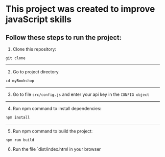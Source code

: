 # This project was created to improve javaScript skills
## Follow these steps to run the project:
1. Clone this repository:
```
git clone 
```
***
2. Go to project directory
```
cd myBookshop 
```
***
3. Go to file `src/config.js` and enter your api key in the `CONFIG object`
***
4. Run npm command to install dependencies:
```
npm install 
```
***
5. Run npm command to build the project:
```
npm run build 
```
6. Run the file `dist/index.html in your browser